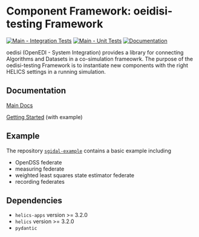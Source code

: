 # Component Framework: oeidisi-testing Framework

[![Main - Integration Tests](https://github.com/openEDI/oeidisi/actions/workflows/test-api.yml/badge.svg)](https://github.com/openEDI/oeidisi/actions/workflows/test-api.yml)
[![Main - Unit Tests](https://github.com/openEDI/oeidisi/actions/workflows/unit-tests.yml/badge.svg)](https://github.com/openEDI/oeidisi/actions/workflows/unit-tests.yml)
[![Documentation](https://github.com/openEDI/oeidisi/actions/workflows/build-docs.yml/badge.svg)](https://openedi.github.io/oeidisi/)

oedisi (OpenEDI - System Integration) provides a library for connecting Algorithms and Datasets in a co-simulation frameowrk. The purpose of the oedisi-testing Framework is to instantiate new components with the right HELICS settings in a running simulation.

## Documentation

[Main Docs](https://openedi.github.io/oedisi/)

[Getting Started](https://openedi.github.io/oedisi/getting_started.html) (with example)

## Example

The repository [`sgidal-example`](https://github.com/openEDI/sgidal-example/) contains a basic example including
- OpenDSS federate
- measuring federate
- weighted least squares state estimator federate
- recording federates

## Dependencies

- `helics-apps` version >= 3.2.0 
- `helics` version >= 3.2.0
- `pydantic`
